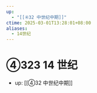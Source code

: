 ```yaml
---
up:
  - "[[④32 中世纪中期]]"
ctime: 2025-03-01T13:28:01+08:00
aliases:
  - 14世纪
---
```


# ④323 14 世纪

- up: [[④32 中世纪中期]]
